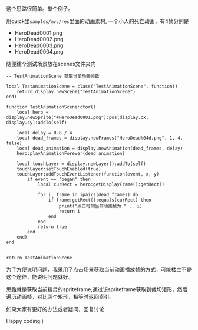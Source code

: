 这个思路很简单。举个例子。

用quick里`samples/mvc/res`里面的动画素材, 一个小人的死亡动画，有4帧分别是

-  HeroDead0001.png
-  HeroDead0002.png
-  HeroDead0003.png
-  HeroDead0004.png

随便建个测试场景放在scenes文件夹内

```
-- TestAnimationScene 获取当前动画帧数

local TestAnimationScene = class("TestAnimationScene", function()
	return display.newScene("TestAnimationScene")
end)

function TestAnimationScene:ctor()
	local hero = display.newSprite("#HeroDead0001.png"):pos(display.cx, display.cy):addTo(self)

	local delay = 0.8 / 4
	local dead_frames = display.newFrames("HeroDead%04d.png", 1, 4, false)
	local dead_animation = display.newAnimation(dead_frames, delay)
	hero:playAnimationForever(dead_animation)

	local touchLayer = display.newLayer():addTo(self)
	touchLayer:setTouchEnabled(true)
	touchLayer:addTouchEventListener(function(event, x, y)
		if event == "began" then
			local curRect = hero:getDisplayFrame():getRect()

			for i, frame in ipairs(dead_frames) do
				if frame:getRect():equals(curRect) then
					print("点击时刻当前动画帧为 " .. i)
					return i
				end
			end
			return true
		end
	end)
end


return TestAnimationScene

```

为了方便说明问题，我采用了点击场景获取当前动画播放帧的方式，可能楼主不是这个途径，能说明问题就好。

思路就是获取当前精灵的spriteframe,通过该spriteframe获取到裁切矩形，然后遍历动画帧，对比两个矩形，相等时返回索引。

如果大家有更好的办法或者疑问，回复讨论

Happy coding:)